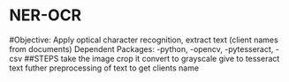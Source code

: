 # NER-OCR
#Objective: Apply optical character recognition, extract text (client names from documents)
Dependent Packages: -python, -opencv, -pytesseract, -csv
##STEPS
  take the image
  crop it
  convert to grayscale
  give to tesseract
  text
  futher preprocessing of text to get clients name
